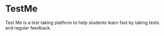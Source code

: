 # TestMe
Test Me is a test taking platform to help students learn fast by taking tests and regular feedback.
